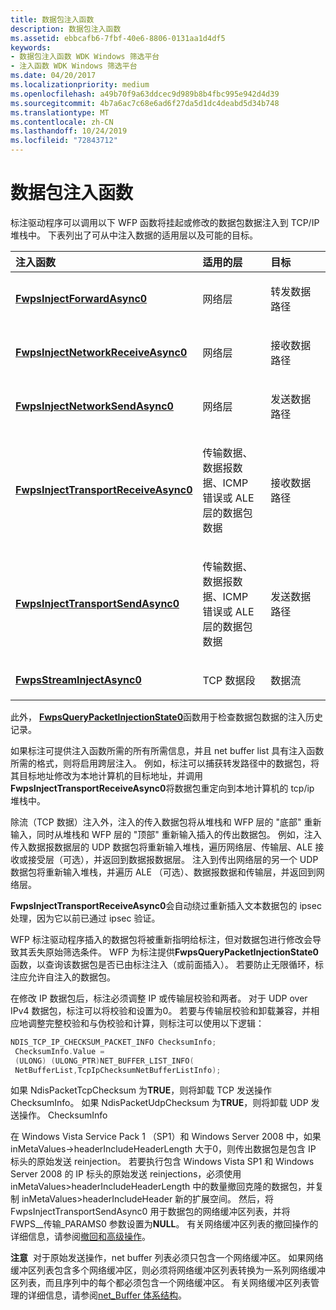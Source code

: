 ```yaml
---
title: 数据包注入函数
description: 数据包注入函数
ms.assetid: ebbcafb6-7fbf-40e6-8806-0131aa1d4df5
keywords:
- 数据包注入函数 WDK Windows 筛选平台
- 注入函数 WDK Windows 筛选平台
ms.date: 04/20/2017
ms.localizationpriority: medium
ms.openlocfilehash: a49b70f9a63ddcec9d989b8b4fbc995e942d4d39
ms.sourcegitcommit: 4b7a6ac7c68e6ad6f27da5d1dc4deabd5d34b748
ms.translationtype: MT
ms.contentlocale: zh-CN
ms.lasthandoff: 10/24/2019
ms.locfileid: "72843712"
---
```

# <a name="packet-injection-functions"></a>数据包注入函数


标注驱动程序可以调用以下 WFP 函数将挂起或修改的数据包数据注入到 TCP/IP 堆栈中。 下表列出了可从中注入数据的适用层以及可能的目标。

<table>
<colgroup>
<col width="33%" />
<col width="33%" />
<col width="33%" />
</colgroup>
<thead>
<tr class="header">
<th align="left">注入函数</th>
<th align="left">适用的层</th>
<th align="left">目标</th>
</tr>
</thead>
<tbody>
<tr class="odd">
<td align="left"><p><a href="https://docs.microsoft.com/windows-hardware/drivers/ddi/fwpsk/nf-fwpsk-fwpsinjectforwardasync0" data-raw-source="[&lt;strong&gt;FwpsInjectForwardAsync0&lt;/strong&gt;](https://docs.microsoft.com/windows-hardware/drivers/ddi/fwpsk/nf-fwpsk-fwpsinjectforwardasync0)"><strong>FwpsInjectForwardAsync0</strong></a></p></td>
<td align="left"><p>网络层</p></td>
<td align="left"><p>转发数据路径</p></td>
</tr>
<tr class="even">
<td align="left"><p><a href="https://docs.microsoft.com/windows-hardware/drivers/ddi/fwpsk/nf-fwpsk-fwpsinjectnetworkreceiveasync0" data-raw-source="[&lt;strong&gt;FwpsInjectNetworkReceiveAsync0&lt;/strong&gt;](https://docs.microsoft.com/windows-hardware/drivers/ddi/fwpsk/nf-fwpsk-fwpsinjectnetworkreceiveasync0)"><strong>FwpsInjectNetworkReceiveAsync0</strong></a></p></td>
<td align="left"><p>网络层</p></td>
<td align="left"><p>接收数据路径</p></td>
</tr>
<tr class="odd">
<td align="left"><p><a href="https://docs.microsoft.com/windows-hardware/drivers/ddi/fwpsk/nf-fwpsk-fwpsinjectnetworksendasync0" data-raw-source="[&lt;strong&gt;FwpsInjectNetworkSendAsync0&lt;/strong&gt;](https://docs.microsoft.com/windows-hardware/drivers/ddi/fwpsk/nf-fwpsk-fwpsinjectnetworksendasync0)"><strong>FwpsInjectNetworkSendAsync0</strong></a></p></td>
<td align="left"><p>网络层</p></td>
<td align="left"><p>发送数据路径</p></td>
</tr>
<tr class="even">
<td align="left"><p><a href="https://docs.microsoft.com/windows-hardware/drivers/ddi/fwpsk/nf-fwpsk-fwpsinjecttransportreceiveasync0" data-raw-source="[&lt;strong&gt;FwpsInjectTransportReceiveAsync0&lt;/strong&gt;](https://docs.microsoft.com/windows-hardware/drivers/ddi/fwpsk/nf-fwpsk-fwpsinjecttransportreceiveasync0)"><strong>FwpsInjectTransportReceiveAsync0</strong></a></p></td>
<td align="left"><p>传输数据、数据报数据、ICMP 错误或 ALE 层的数据包数据</p></td>
<td align="left"><p>接收数据路径</p></td>
</tr>
<tr class="odd">
<td align="left"><p><a href="https://docs.microsoft.com/windows-hardware/drivers/ddi/fwpsk/nf-fwpsk-fwpsinjecttransportsendasync0" data-raw-source="[&lt;strong&gt;FwpsInjectTransportSendAsync0&lt;/strong&gt;](https://docs.microsoft.com/windows-hardware/drivers/ddi/fwpsk/nf-fwpsk-fwpsinjecttransportsendasync0)"><strong>FwpsInjectTransportSendAsync0</strong></a></p></td>
<td align="left"><p>传输数据、数据报数据、ICMP 错误或 ALE 层的数据包数据</p></td>
<td align="left"><p>发送数据路径</p></td>
</tr>
<tr class="even">
<td align="left"><p><a href="https://docs.microsoft.com/windows-hardware/drivers/ddi/fwpsk/nf-fwpsk-fwpsstreaminjectasync0" data-raw-source="[&lt;strong&gt;FwpsStreamInjectAsync0&lt;/strong&gt;](https://docs.microsoft.com/windows-hardware/drivers/ddi/fwpsk/nf-fwpsk-fwpsstreaminjectasync0)"><strong>FwpsStreamInjectAsync0</strong></a></p></td>
<td align="left"><p>TCP 数据段</p></td>
<td align="left"><p>数据流</p></td>
</tr>
</tbody>
</table>

 

此外， [**FwpsQueryPacketInjectionState0**](https://docs.microsoft.com/windows-hardware/drivers/ddi/fwpsk/nf-fwpsk-fwpsquerypacketinjectionstate0)函数用于检查数据包数据的注入历史记录。

如果标注可提供注入函数所需的所有所需信息，并且 net buffer list 具有注入函数所需的格式，则将启用跨层注入。 例如，标注可以捕获转发路径中的数据包，将其目标地址修改为本地计算机的目标地址，并调用**FwpsInjectTransportReceiveAsync0**将数据包重定向到本地计算机的 tcp/ip 堆栈中。

除流（TCP 数据）注入外，注入的传入数据包将从堆栈和 WFP 层的 "底部" 重新输入，同时从堆栈和 WFP 层的 "顶部" 重新输入插入的传出数据包。 例如，注入传入数据报数据层的 UDP 数据包将重新输入堆栈，遍历网络层、传输层、ALE 接收或接受层（可选），并返回到数据报数据层。 注入到传出网络层的另一个 UDP 数据包将重新输入堆栈，并遍历 ALE （可选）、数据报数据和传输层，并返回到网络层。

**FwpsInjectTransportReceiveAsync0**会自动绕过重新插入文本数据包的 ipsec 处理，因为它以前已通过 ipsec 验证。

WFP 标注驱动程序插入的数据包将被重新指明给标注，但对数据包进行修改会导致其丢失原始筛选条件。 WFP 为标注提供**FwpsQueryPacketInjectionState0**函数，以查询该数据包是否已由标注注入（或前面插入）。 若要防止无限循环，标注应允许自注入的数据包。

在修改 IP 数据包后，标注必须调整 IP 或传输层校验和两者。 对于 UDP over IPv4 数据包，标注可以将校验和设置为0。 若要与传输层校验和卸载兼容，并相应地调整完整校验和与伪校验和计算，则标注可以使用以下逻辑：

```cpp
NDIS_TCP_IP_CHECKSUM_PACKET_INFO ChecksumInfo;
 ChecksumInfo.Value = 
 (ULONG) (ULONG_PTR)NET_BUFFER_LIST_INFO(
 NetBufferList,TcpIpChecksumNetBufferListInfo);
```

如果 NdisPacketTcpChecksum 为**TRUE**，则将卸载 TCP 发送操作 ChecksumInfo。 如果 NdisPacketUdpChecksum 为**TRUE**，则将卸载 UDP 发送操作。 ChecksumInfo

在 Windows Vista Service Pack 1 （SP1）和 Windows Server 2008 中，如果 inMetaValues-&gt;headerIncludeHeaderLength 大于0，则传出数据包是包含 IP 标头的原始发送 reinjection。 若要执行包含 Windows Vista SP1 和 Windows Server 2008 的 IP 标头的原始发送 reinjections，必须使用 inMetaValues&gt;headerIncludeHeaderLength 中的数量撤回克隆的数据包，并复制 inMetaValues&gt;headerIncludeHeader 新的扩展空间。 然后，将 FwpsInjectTransportSendAsync0 用于数据包的网络缓冲区列表，并将 FWPS\_\_传输\_PARAMS0 参数设置为**NULL**。 有关网络缓冲区列表的撤回操作的详细信息，请参阅[撤回和高级操作](retreat-and-advance-operations.md)。

**注意**  对于原始发送操作，net buffer 列表必须只包含一个网络缓冲区。 如果网络缓冲区列表包含多个网络缓冲区，则必须将网络缓冲区列表转换为一系列网络缓冲区列表，而且序列中的每个都必须包含一个网络缓冲区。 有关网络缓冲区列表管理的详细信息，请参阅[net\_Buffer 体系结构](net-buffer-architecture.md)。

 

 

 





